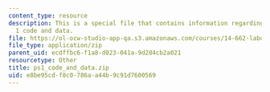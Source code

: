 ```yaml
---
content_type: resource
description: This is a special file that contains information regarding problem set
  1 code and data.
file: https://ol-ocw-studio-app-qa.s3.amazonaws.com/courses/14-662-labor-economics-ii-spring-2015/e8be95cdf8c0786aa44b9c91d7600569_ps1_code_and_data.zip
file_type: application/zip
parent_uid: ecdffbc6-f1a8-d023-041a-9d284cb2a021
resourcetype: Other
title: ps1_code_and_data.zip
uid: e8be95cd-f8c0-786a-a44b-9c91d7600569
---
```

